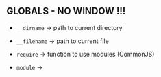 ## GLOBALS - NO WINDOW !!!

- `__dirname` $\to$ path to current directory

- `__filename` $\to$ path to current file 


- `require` $\to$ function to use modules (CommonJS)

- `module` $\to$ 

